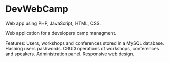 # DevWebCamp

Web app using PHP, JavaScript, HTML, CSS.

Web application for a developers camp managment.

Features:
Users, workshops and conferences stored in a MySQL database.
Hashing users pashwords.
CRUD operations of workshops, conferences and speakers.
Administration panel.
Responsive web design.
